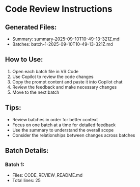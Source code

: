 # Code Review Instructions

## Generated Files:
- Summary: summary-2025-09-10T10-49-13-321Z.md
- Batches: batch-1-2025-09-10T10-49-13-321Z.md

## How to Use:
1. Open each batch file in VS Code
2. Use Copilot to review the code changes
3. Copy the prompt content and paste it into Copilot chat
4. Review the feedback and make necessary changes
5. Move to the next batch

## Tips:
- Review batches in order for better context
- Focus on one batch at a time for detailed feedback
- Use the summary to understand the overall scope
- Consider the relationships between changes across batches

## Batch Details:

### Batch 1:
- Files: CODE_REVIEW_README.md
- Total lines: 25

